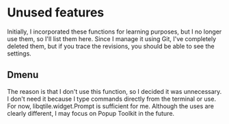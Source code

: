 # Unused features

Initially, I incorporated these functions for learning purposes, but I no longer use them, so I'll list them here. Since I manage it using Git, I've completely deleted them, but if you trace the revisions, you should be able to see the settings.


## Dmenu

The reason is that I don't use this function, so I decided it was unnecessary. I don't need it because I type commands directly from the terminal or use. For now, libqtile.widget.Prompt is sufficient for me. Although the uses are clearly different, I may focus on Popup Toolkit in the future.



<!-- -->
